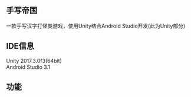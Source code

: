 ## 手写帝国
一款手写汉字打怪类游戏，使用Unity结合Android Studio开发(此为Unity部分)
## IDE信息
Unity 2017.3.0f3(64bit)   
Android Studio 3.1
## 功能
